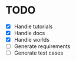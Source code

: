 # TODO

- [x] Handle tutorials
- [x] Handle docs
- [x] Handle worlds
- [ ] Generate requirements
- [ ] Generate test cases

